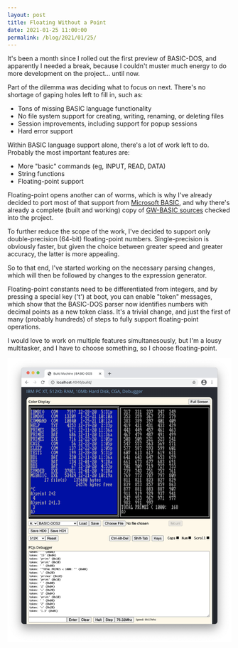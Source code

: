 ```yaml
---
layout: post
title: Floating Without a Point
date: 2021-01-25 11:00:00
permalink: /blog/2021/01/25/
---
```


It's been a month since I rolled out the first preview of BASIC-DOS, and
apparently I needed a break, because I couldn't muster much energy to do more
development on the project... until now.

Part of the dilemma was deciding what to focus on next.  There's no shortage
of gaping holes left to fill in, such as:

- Tons of missing BASIC language functionality
- No file system support for creating, writing, renaming, or deleting files
- Session improvements, including support for popup sessions
- Hard error support

Within BASIC language support alone, there's a lot of work left to do.
Probably the most important features are:

- More "basic" commands (eg, INPUT, READ, DATA)
- String functions
- Floating-point support

Floating-point opens another can of worms, which is why I've already decided to
port most of that support from [Microsoft BASIC](https://github.com/microsoft/GW-BASIC),
and why there's already a complete (built and working) copy of
[GW-BASIC sources](https://github.com/jeffpar/basicdos/tree/master/software/pcx86/bdsrc/msb)
checked into the project.

To further reduce the scope of the work, I've decided to support only
double-precision (64-bit) floating-point numbers.  Single-precision is obviously
faster, but given the choice between greater speed and greater accuracy, the
latter is more appealing.

So to that end, I've started working on the necessary parsing changes, which
will then be followed by changes to the expression generator.

Floating-point constants need to be differentiated from integers, and by
pressing a special key ('t') at boot, you can enable "token" messages, which
show that the BASIC-DOS parser now identifies numbers with decimal points as
a new token class.  It's a trivial change, and just the first of many (probably
hundreds) of steps to fully support floating-point operations.

I would love to work on multiple features simultanesously, but I'm a lousy
multitasker, and I have to choose something, so I choose floating-point.

![Screenshot](/assets/images/Screenshot_2021-01-25.png)
